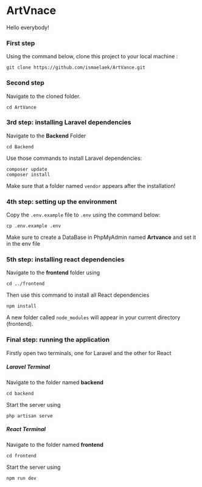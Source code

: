 # ArtVnace
Hello everybody!


### First step 
Using the command below, clone this project to your local machine :

```
git clone https://github.com/ismaelaek/ArtVance.git
```

### Second step

Navigate to the cloned folder.
```
cd ArtVance
```

### 3rd step: installing Laravel dependencies
Navigate to the **Backend** Folder 
```
cd Backend
```

Use those commands to install Laravel dependencies:
```
composer update 
composer install
```
Make sure that a folder named `vendor` appears after the installation!

### 4th step: setting up the environment
Copy the `.env.example` file to `.env` using the command below:
```
cp .env.example .env
```
Make sure to create a DataBase in PhpMyAdmin named **Artvance** and set it in the env file
### 5th step: installing react dependencies
Navigate to the **frontend** folder using 
```
cd ../frontend
```
Then use this command to install all React dependencies 
```
npm install
```
A new folder called `node_modules` will appear in your current directory (frontend).

### Final step: running the application

Firstly open two terminals, one for Laravel and the other for React

##### Laravel Terminal
Navigate to the folder named **backend**
```
cd backend
```
Start the server using 
```
php artisan serve
```

##### React Terminal
Navigate to the folder named **frontend**
```
cd frontend
```
Start the server using 
```
npm run dev
```
